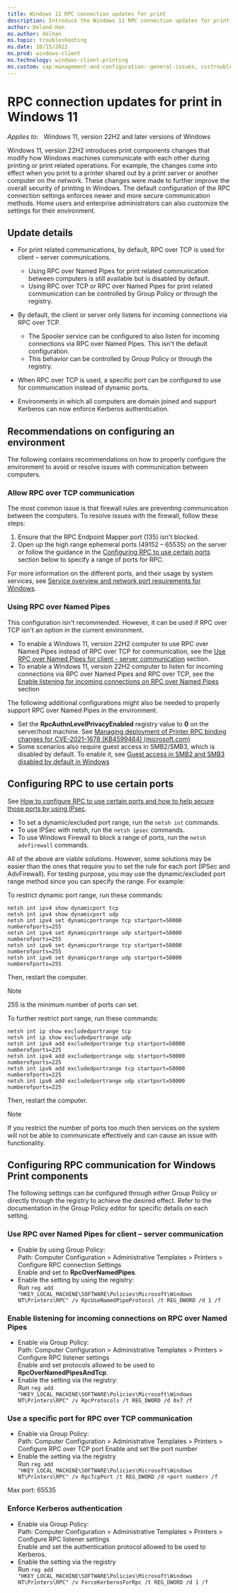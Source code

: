```yaml
---
title: Windows 11 RPC connection updates for print
description: Introduce the Windows 11 RPC connection updates for print and the recommended configurations.
author: Deland-Han
ms.author: delhan
ms.topic: troubleshooting
ms.date: 10/15/2022
ms.prod: windows-client
ms.technology: windows-client-printing
ms.custom: sap:management-and-configuration:-general-issues, csstroubleshoot
---
```

# RPC connection updates for print in Windows 11

_Applies to:_ &nbsp; Windows 11, version 22H2 and later versions of Windows

Windows 11, version 22H2 introduces print components changes that modify how Windows machines communicate with each other during printing or print related operations. 
For example, the changes come into effect when you print to a printer shared out by a print server or another computer on the network. These changes were made to further improve the overall security of printing in Windows.
The default configuration of the RPC connection settings enforces newer and more secure communication methods. Home users and enterprise administrators can also customize the settings for their environment.

## Update details

* For print related communications, by default, RPC over TCP is used for client – server communications.

  * Using RPC over Named Pipes for print related communication between computers is still available but is disabled by default.
  * Using RPC over TCP or RPC over Named Pipes for print related communication can be controlled by Group Policy or through the registry.

* By default, the client or server only listens for incoming connections via RPC over TCP.
  * The Spooler service can be configured to also listen for incoming connections via RPC over Named Pipes. This isn't the default configuration.
  * This behavior can be controlled by Group Policy or through the registry.
* When RPC over TCP is used, a specific port can be configured to use for communication instead of dynamic ports.
* Environments in which all computers are domain joined and support Kerberos can now enforce Kerberos authentication.

## Recommendations on configuring an environment

The following contains recommendations on how to properly configure the environment to avoid or resolve issues with communication between computers.

### Allow RPC over TCP communication

The most common issue is that firewall rules are preventing communication between the computers. To resolve issues with the firewall, follow these steps:

1. Ensure that the RPC Endpoint Mapper port (135) isn't blocked.
2. Open up the high range ephemeral ports (49152 – 65535) on the server or follow the guidance in the [Configuring RPC to use certain ports](#configuring-rpc-to-use-certain-ports) section below to specify a range of ports for RPC.

For more information on the different ports, and their usage by system services, see [Service overview and network port requirements for Windows](../../windows-server/networking/service-overview-and-network-port-requirements.md).

### Using RPC over Named Pipes

This configuration isn't recommended. However, it can be used if RPC over TCP isn't an option in the current environment.

* To enable a Windows 11, version 22H2 computer to use RPC over Named Pipes instead of RPC over TCP for communication, see the [Use RPC over Named Pipes for client - server communication](#use-rpc-over-named-pipes-for-client--server-communication) section.
* To enable a Windows 11, version 22H2 computer to listen for incoming connections via RPC over Named Pipes and RPC over TCP, see the [Enable listening for incoming connections on RPC over Named Pipes](#enable-listening-for-incoming-connections-on-rpc-over-named-pipes) section

The following additional configurations might also be needed to properly support RPC over Named Pipes in the environment.

* Set the **RpcAuthnLevelPrivacyEnabled** registry value to **0** on the server/host machine. See [Managing deployment of Printer RPC binding changes for CVE-2021-1678 (KB4599464) (microsoft.com)](https://support.microsoft.com/topic/managing-deployment-of-printer-rpc-binding-changes-for-cve-2021-1678-kb4599464-12a69652-30b9-3d61-d9f7-7201623a8b25)
* Some scenarios also require guest access in SMB2/SMB3, which is disabled by default. To enable it, see [Guest access in SMB2 and SMB3 disabled by default in Windows](../../windows-server/networking/guest-access-in-smb2-is-disabled-by-default.md)

## Configuring RPC to use certain ports

See [How to configure RPC to use certain ports and how to help secure those ports by using IPsec](https://support.microsoft.com/topic/how-to-configure-rpc-to-use-certain-ports-and-how-to-help-secure-those-ports-by-using-ipsec-2a94b798-063a-479a-8452-9cf07ac613d9).

* To set a dynamic/excluded port range, run the `netsh int` commands.
* To use IPSec with netsh, run the `netsh ipsec` commands.
* To use Windows Firewall to block a range of ports, run the `netsh advfirewall` commands.

All of the above are viable solutions. However, some solutions may be easier than the ones that require you to set the rule for each port (IPSec and AdvFirewall). For testing purpose, you may use the dynamic/excluded port range method since you can specify the range. For example:

To restrict dynamic port range, run these commands:

```console
netsh int ipv4 show dynamicport tcp
netsh int ipv4 show dynamicport udp
netsh int ipv4 set dynamicportrange tcp startport=50000 numberofports=255
netsh int ipv4 set dynamicportrange udp startport=50000 numberofports=255
netsh int ipv6 set dynamicportrange tcp startport=50000 numberofports=255
netsh int ipv6 set dynamicportrange udp startport=50000 numberofports=255
```

Then, restart the computer.

> [!NOTE]
> 255 is the minimum number of ports can set.

To further restrict port range, run these commands:

```console
netsh int ip show excludedportrange tcp
netsh int ip show excludedportrange udp
netsh int ipv4 add excludedportrange tcp startport=50000 numberofports=225
netsh int ipv4 add excludedportrange udp startport=50000 numberofports=225
netsh int ipv6 add excludedportrange tcp startport=50000 numberofports=225
netsh int ipv6 add excludedportrange udp startport=50000 numberofports=225
```

Then, restart the computer.

> [!NOTE]
> If you restrict the number of ports too much then services on the system will not be able to communicate effectively and can cause an issue with functionality.

## Configuring RPC communication for Windows Print components

The following settings can be configured through either Group Policy or directly through the registry to achieve the desired effect. Refer to the documentation in the Group Policy editor for specific details on each setting.

### Use RPC over Named Pipes for client – server communication

* Enable by using Group Policy:  
    Path: Computer Configuration > Administrative Templates > Printers > Configure RPC connection Settings  
    Enable and set to **RpcOverNamedPipes**.
* Enable the setting by using the registry:  
    Run `reg add "HKEY_LOCAL_MACHINE\SOFTWARE\Policies\Microsoft\Windows NT\Printers\RPC" /v RpcUseNamedPipeProtocol /t REG_DWORD /d 1 /f`

### Enable listening for incoming connections on RPC over Named Pipes

* Enable via Group Policy:  
  Path: Computer Configuration > Administrative Templates > Printers > Configure RPC listener settings  
  Enable and set protocols allowed to be used to **RpcOverNamedPipesAndTcp**.
* Enable the setting via the registry:  
  Run `reg add "HKEY_LOCAL_MACHINE\SOFTWARE\Policies\Microsoft\Windows NT\Printers\RPC" /v RpcProtocols /t REG_DWORD /d 0x7 /f`  

### Use a specific port for RPC over TCP communication

* Enable via Group Policy:  
  Path: Computer Configuration > Administrative Templates > Printers > Configure RPC over TCP port
  Enable and set the port number
* Enable the setting via the registry  
  Run `reg add "HKEY_LOCAL_MACHINE\SOFTWARE\Policies\Microsoft\Windows NT\Printers\RPC" /v RpcTcpPort /t REG_DWORD /d <port number> /f`

Max port: 65535

### Enforce Kerberos authentication

* Enable via Group Policy:  
  Path: Computer Configuration > Administrative Templates > Printers > Configure RPC listener settings  
  Enable and set the authentication protocol allowed to be used to Kerberos.
* Enable the setting via the registry  
  Run `reg add "HKEY_LOCAL_MACHINE\SOFTWARE\Policies\Microsoft\Windows NT\Printers\RPC" /v ForceKerberosForRpc /t REG_DWORD /d 1 /f`
